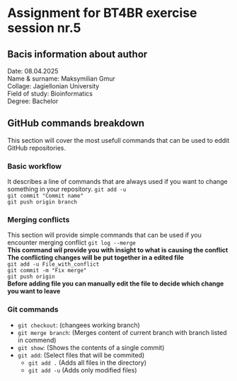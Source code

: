 # Assignment for BT4BR exercise session nr.5

## Bacis information about author
Date: 08.04.2025<br>
Name & surname: Maksymilian Gmur<br>
Collage: Jagiellonian University<br>
Field of study: Bioinformatics<br>
Degree: Bachelor<br>

## GitHub commands breakdown
This section will cover the most usefull commands that can be used to eddit GitHub repositories.
### Basic workflow
It describes a line of commands that are always used if you want to change something in your repository. 
`git add -u`<br> 
`git commit "Commit name"`<br>
`git push origin branch`<br>
### Merging conflicts 
This section will provide simple commands that can be used if you encounter merging conflict
`git log --merge`<br>
**This command wil provide you with insight to  what is causing the conflict**
**The conflicting changes will be put together in a edited file**<br>
`git add -u File_with_conflict`<br>
`git commit -m "Fix merge"`<br>
`git push origin`<br>
**Before adding file you can manually edit the file to decide which change you want to leave**
### Git commands
- `git checkout`: (changees working branch)
- `git merge branch`: (Merges content of current branch with branch listed in commend)
- `git show`: (Shows the contents of a single commit)
- `git add`: (Select files that will be commited)
	- `git add .` (Adds all files in the directory)
	- `git add -u` (Adds only modified files)	 


